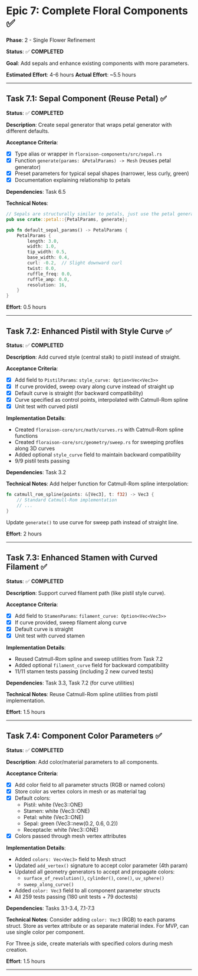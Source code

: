 # Epic 7: Complete Floral Components ✅

**Phase**: 2 - Single Flower Refinement

**Status**: ✅ **COMPLETED**

**Goal**: Add sepals and enhance existing components with more parameters.

**Estimated Effort**: 4-6 hours
**Actual Effort**: ~5.5 hours

---

## Task 7.1: Sepal Component (Reuse Petal) ✅

**Status**: ✅ **COMPLETED**

**Description**: Create sepal generator that wraps petal generator with different defaults.

**Acceptance Criteria**:
- [x] Type alias or wrapper in `floraison-components/src/sepal.rs`
- [x] Function `generate(params: &PetalParams) -> Mesh` (reuses petal generator)
- [x] Preset parameters for typical sepal shapes (narrower, less curly, green)
- [x] Documentation explaining relationship to petals

**Dependencies**: Task 6.5

**Technical Notes**:
```rust
// Sepals are structurally similar to petals, just use the petal generator
pub use crate::petal::{PetalParams, generate};

pub fn default_sepal_params() -> PetalParams {
    PetalParams {
        length: 3.0,
        width: 1.0,
        tip_width: 0.5,
        base_width: 0.4,
        curl: -0.2,  // Slight downward curl
        twist: 0.0,
        ruffle_freq: 0.0,
        ruffle_amp: 0.0,
        resolution: 16,
    }
}
```

**Effort**: 0.5 hours

---

## Task 7.2: Enhanced Pistil with Style Curve ✅

**Status**: ✅ **COMPLETED**

**Description**: Add curved style (central stalk) to pistil instead of straight.

**Acceptance Criteria**:
- [x] Add field to `PistilParams`: `style_curve: Option<Vec<Vec3>>`
- [x] If curve provided, sweep ovary along curve instead of straight up
- [x] Default curve is straight (for backward compatibility)
- [x] Curve specified as control points, interpolated with Catmull-Rom spline
- [x] Unit test with curved pistil

**Implementation Details**:
- Created `floraison-core/src/math/curves.rs` with Catmull-Rom spline functions
- Created `floraison-core/src/geometry/sweep.rs` for sweeping profiles along 3D curves
- Added optional `style_curve` field to maintain backward compatibility
- 9/9 pistil tests passing

**Dependencies**: Task 3.2

**Technical Notes**:
Add helper function for Catmull-Rom spline interpolation:
```rust
fn catmull_rom_spline(points: &[Vec3], t: f32) -> Vec3 {
    // Standard Catmull-Rom implementation
    // ...
}
```

Update `generate()` to use curve for sweep path instead of straight line.

**Effort**: 2 hours

---

## Task 7.3: Enhanced Stamen with Curved Filament ✅

**Status**: ✅ **COMPLETED**

**Description**: Support curved filament path (like pistil style curve).

**Acceptance Criteria**:
- [x] Add field to `StamenParams`: `filament_curve: Option<Vec<Vec3>>`
- [x] If curve provided, sweep filament along curve
- [x] Default curve is straight
- [x] Unit test with curved stamen

**Implementation Details**:
- Reused Catmull-Rom spline and sweep utilities from Task 7.2
- Added optional `filament_curve` field for backward compatibility
- 11/11 stamen tests passing (including 2 new curved tests)

**Dependencies**: Task 3.3, Task 7.2 (for curve utilities)

**Technical Notes**:
Reuse Catmull-Rom spline utilities from pistil implementation.

**Effort**: 1.5 hours

---

## Task 7.4: Component Color Parameters ✅

**Status**: ✅ **COMPLETED**

**Description**: Add color/material parameters to all components.

**Acceptance Criteria**:
- [x] Add color field to all parameter structs (RGB or named colors)
- [x] Store color as vertex colors in mesh or as material tag
- [x] Default colors:
  - Pistil: white (Vec3::ONE)
  - Stamen: white (Vec3::ONE)
  - Petal: white (Vec3::ONE)
  - Sepal: green (Vec3::new(0.2, 0.6, 0.2))
  - Receptacle: white (Vec3::ONE)
- [x] Colors passed through mesh vertex attributes

**Implementation Details**:
- Added `colors: Vec<Vec3>` field to Mesh struct
- Updated `add_vertex()` signature to accept color parameter (4th param)
- Updated all geometry generators to accept and propagate colors:
  - `surface_of_revolution()`, `cylinder()`, `cone()`, `uv_sphere()`
  - `sweep_along_curve()`
- Added `color: Vec3` field to all component parameter structs
- All 259 tests passing (180 unit tests + 79 doctests)

**Dependencies**: Tasks 3.1-3.4, 7.1-7.3

**Technical Notes**:
Consider adding `color: Vec3` (RGB) to each params struct. Store as vertex attribute or as separate material index. For MVP, can use single color per component.

For Three.js side, create materials with specified colors during mesh creation.

**Effort**: 1.5 hours

---
